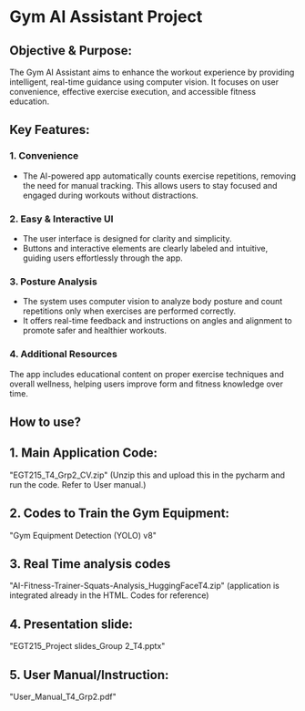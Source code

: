 # Gym AI Assistant Project

## Objective & Purpose:
The Gym AI Assistant aims to enhance the workout experience by providing intelligent, real-time guidance using computer vision. It focuses on user convenience, effective exercise execution, and accessible fitness education.

## Key Features:
### 1. Convenience
- The AI-powered app automatically counts exercise repetitions, removing the need for manual tracking.
This allows users to stay focused and engaged during workouts without distractions.

### 2. Easy & Interactive UI
- The user interface is designed for clarity and simplicity.
- Buttons and interactive elements are clearly labeled and intuitive, guiding users effortlessly through the app.

### 3. Posture Analysis
- The system uses computer vision to analyze body posture and count repetitions only when exercises are performed correctly.
- It offers real-time feedback and instructions on angles and alignment to promote safer and healthier workouts.

### 4. Additional Resources
The app includes educational content on proper exercise techniques and overall wellness, helping users improve form and fitness knowledge over time.

## How to use?
## 1. Main Application Code: 
"EGT215_T4_Grp2_CV.zip" (Unzip this and upload this in the pycharm and run the code. Refer to User 	manual.)

## 2. Codes to Train the Gym Equipment: 
"Gym Equipment Detection (YOLO) v8"

## 3. Real Time analysis codes 
"AI-Fitness-Trainer-Squats-Analysis_HuggingFaceT4.zip" (application is integrated already in the HTML. Codes for reference)

## 4. Presentation slide:
"EGT215_Project slides_Group 2_T4.pptx"

## 5. User Manual/Instruction: 
"User_Manual_T4_Grp2.pdf"
